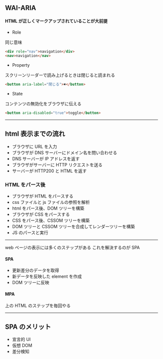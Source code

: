 ## WAI-ARIA

#### HTML が正しくマークアップされていることが大前提

- Role

同じ意味

```html
<div role="nav">navigation</div>
<nav>navigation</nav>
```

- Property

スクリーンリーダーで読み上げるときは閉じると読まれる

```html
<button aria-label="閉じる">✖</button>
```

- State

コンテンツの無効化をブラウザに伝える

```html
<button aria-disabled="true">toggle</button>
```

---

## html 表示までの流れ

- ブラウザに URL を入力
- ブラウザが DNS サーバーにドメイン名を問い合わせる
- DNS サーバーが IP アドレスを返す
- ブラウザがサーバーに HTTP リクエストを送る
- サーバーが HTTP200 と HTML を返す

### HTML をパース後

- ブラウザが HTML をパースする
- css ファイルと js ファイルの参照を解析
- html をパース後、DOM ツリーを構築
- ブラウザが CSS をパースする
- CSS をパース後、CSSOM ツリーを構築
- DOM ツリーと CSSOM ツリーを合成してレンダーツリーを構築
- JS のパースと実行

---

web ページの表示には多くのステップがある
これを解決するのが SPA

#### SPA

- 更新差分のデータを取得
- 新データを反映した element を作成
- DOM ツリーに反映

#### MPA

上の HTML のステップを毎回やる

---

## SPA のメリット

- 宣言的 UI
- 仮想 DOM
- 差分検知
